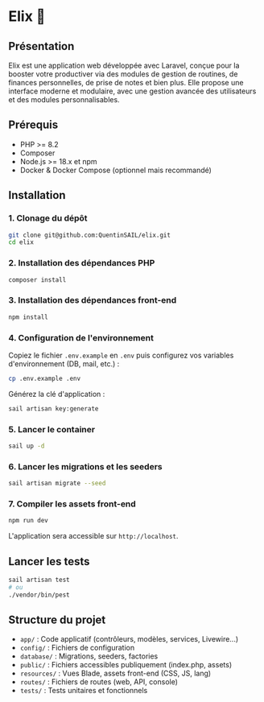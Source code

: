# Elix 🐙

## Présentation
Elix est une application web développée avec Laravel, conçue pour la booster votre productiver via des modules de gestion de routines, de finances personnelles, de prise de notes et bien plus. Elle propose une interface moderne et modulaire, avec une gestion avancée des utilisateurs et des modules personnalisables.

## Prérequis
- PHP >= 8.2
- Composer
- Node.js >= 18.x et npm
- Docker & Docker Compose (optionnel mais recommandé)

## Installation

### 1. Clonage du dépôt
```bash
git clone git@github.com:QuentinSAIL/elix.git
cd elix
```

### 2. Installation des dépendances PHP
```bash
composer install
```

### 3. Installation des dépendances front-end
```bash
npm install
```

### 4. Configuration de l'environnement
Copiez le fichier `.env.example` en `.env` puis configurez vos variables d'environnement (DB, mail, etc.) :
```bash
cp .env.example .env
```

Générez la clé d'application :
```bash
sail artisan key:generate
```

### 5. Lancer le container
```bash
sail up -d
```

### 6. Lancer les migrations et les seeders
```bash
sail artisan migrate --seed
```

### 7. Compiler les assets front-end
```bash
npm run dev
```


L'application sera accessible sur `http://localhost`.

## Lancer les tests

```bash
sail artisan test
# ou
./vendor/bin/pest
```

## Structure du projet

- `app/` : Code applicatif (contrôleurs, modèles, services, Livewire...)
- `config/` : Fichiers de configuration
- `database/` : Migrations, seeders, factories
- `public/` : Fichiers accessibles publiquement (index.php, assets)
- `resources/` : Vues Blade, assets front-end (CSS, JS, lang)
- `routes/` : Fichiers de routes (web, API, console)
- `tests/` : Tests unitaires et fonctionnels
